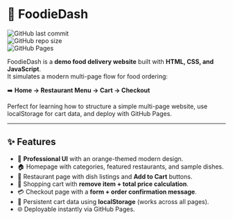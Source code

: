 # 🍴 FoodieDash  

![GitHub last commit](https://img.shields.io/github/last-commit/YOUR-USERNAME/foodiedash?color=orange)  
![GitHub repo size](https://img.shields.io/github/repo-size/YOUR-USERNAME/foodiedash?color=brightgreen)  
![GitHub Pages](https://img.shields.io/badge/deployed-GitHub%20Pages-orange)  

FoodieDash is a **demo food delivery website** built with **HTML, CSS, and JavaScript**.  
It simulates a modern multi-page flow for food ordering:  

➡️ **Home → Restaurant Menu → Cart → Checkout**  

Perfect for learning how to structure a simple multi-page website, use localStorage for cart data, and deploy with GitHub Pages.  

---

## ✨ Features
- 🎨 **Professional UI** with an orange-themed modern design.  
- 🏠 Homepage with categories, featured restaurants, and sample dishes.  
- 🍕 Restaurant page with dish listings and **Add to Cart** buttons.  
- 🛒 Shopping cart with **remove item + total price calculation**.  
- 💳 Checkout page with a **form + order confirmation message**.  
- 💾 Persistent cart data using **localStorage** (works across all pages).  
- 🌐 Deployable instantly via GitHub Pages. 

